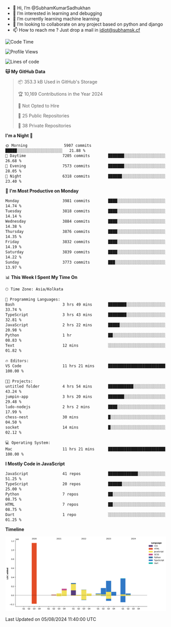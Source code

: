 - 👋 Hi, I’m @SubhamKumarSadhukhan
- 👀 I’m interested in learning and debugging
- 🌱 I’m currently learning machine learning
- 💞️ I’m looking to collaborate on any project based on python and django
- 📫 How to reach me ?
      Just drop a mail in idiot@subhamsk.cf

<!---
SubhamKumarSadhukhan/SubhamKumarSadhukhan is a ✨ special ✨ repository because its `README.md` (this file) appears on your GitHub profile.
You can click the Preview link to take a look at your changes.
--->


<!--START_SECTION:waka-->
![Code Time](http://img.shields.io/badge/Code%20Time-2%2C367%20hrs%2026%20mins-blue)

![Profile Views](http://img.shields.io/badge/Profile%20Views-1-blue)

![Lines of code](https://img.shields.io/badge/From%20Hello%20World%20I%27ve%20Written-2.8%20million%20lines%20of%20code-blue)

**🐱 My GitHub Data** 

> 📦 353.3 kB Used in GitHub's Storage 
 > 
> 🏆 10,169 Contributions in the Year 2024
 > 
> 🚫 Not Opted to Hire
 > 
> 📜 25 Public Repositories 
 > 
> 🔑 38 Private Repositories 
 > 
**I'm a Night 🦉** 

```text
🌞 Morning                5907 commits        █████░░░░░░░░░░░░░░░░░░░░   21.88 % 
🌆 Daytime                7205 commits        ███████░░░░░░░░░░░░░░░░░░   26.68 % 
🌃 Evening                7573 commits        ███████░░░░░░░░░░░░░░░░░░   28.05 % 
🌙 Night                  6318 commits        ██████░░░░░░░░░░░░░░░░░░░   23.40 % 
```
📅 **I'm Most Productive on Monday** 

```text
Monday                   3981 commits        ████░░░░░░░░░░░░░░░░░░░░░   14.74 % 
Tuesday                  3818 commits        ████░░░░░░░░░░░░░░░░░░░░░   14.14 % 
Wednesday                3884 commits        ████░░░░░░░░░░░░░░░░░░░░░   14.38 % 
Thursday                 3876 commits        ████░░░░░░░░░░░░░░░░░░░░░   14.35 % 
Friday                   3832 commits        ████░░░░░░░░░░░░░░░░░░░░░   14.19 % 
Saturday                 3839 commits        ████░░░░░░░░░░░░░░░░░░░░░   14.22 % 
Sunday                   3773 commits        ███░░░░░░░░░░░░░░░░░░░░░░   13.97 % 
```


📊 **This Week I Spent My Time On** 

```text
🕑︎ Time Zone: Asia/Kolkata

💬 Programming Languages: 
Bash                     3 hrs 49 mins       ████████░░░░░░░░░░░░░░░░░   33.74 % 
TypeScript               3 hrs 43 mins       ████████░░░░░░░░░░░░░░░░░   32.81 % 
JavaScript               2 hrs 22 mins       █████░░░░░░░░░░░░░░░░░░░░   20.98 % 
Python                   1 hr                ██░░░░░░░░░░░░░░░░░░░░░░░   08.83 % 
Text                     12 mins             ░░░░░░░░░░░░░░░░░░░░░░░░░   01.82 % 

🔥 Editors: 
VS Code                  11 hrs 21 mins      █████████████████████████   100.00 % 

🐱‍💻 Projects: 
untitled folder          4 hrs 54 mins       ███████████░░░░░░░░░░░░░░   43.24 % 
jumpin-app               3 hrs 20 mins       ███████░░░░░░░░░░░░░░░░░░   29.48 % 
ludo-nodejs              2 hrs 2 mins        ████░░░░░░░░░░░░░░░░░░░░░   17.99 % 
chess-nest               30 mins             █░░░░░░░░░░░░░░░░░░░░░░░░   04.50 % 
socket                   14 mins             █░░░░░░░░░░░░░░░░░░░░░░░░   02.12 % 

💻 Operating System: 
Mac                      11 hrs 21 mins      █████████████████████████   100.00 % 
```

**I Mostly Code in JavaScript** 

```text
JavaScript               41 repos            █████████████░░░░░░░░░░░░   51.25 % 
TypeScript               20 repos            ██████░░░░░░░░░░░░░░░░░░░   25.00 % 
Python                   7 repos             ██░░░░░░░░░░░░░░░░░░░░░░░   08.75 % 
HTML                     7 repos             ██░░░░░░░░░░░░░░░░░░░░░░░   08.75 % 
Dart                     1 repo              ░░░░░░░░░░░░░░░░░░░░░░░░░   01.25 % 
```



**Timeline**

![Lines of Code chart](https://raw.githubusercontent.com/SubhamKumarSadhukhan/SubhamKumarSadhukhan/main/assets/bar_graph.png)


 Last Updated on 05/08/2024 11:40:00 UTC
<!--END_SECTION:waka-->
